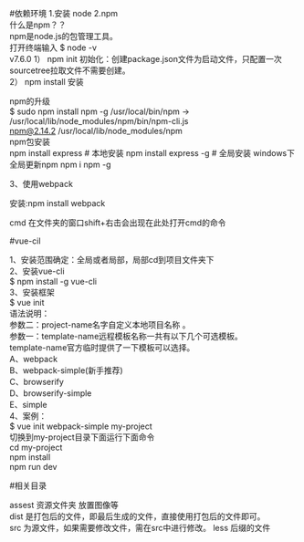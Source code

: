 #依赖环境
1.安装 node
2.npm   
什么是npm？？  
npm是node.js的包管理工具。  
打开终端输入 $ node -v  
		v7.6.0
 	1） npm init 初始化：创建package.json文件为启动文件，只配置一次
sourcetree拉取文件不需要创建。  
2）  npm install 安装	  

npm的升级  
$ sudo npm install npm -g 
/usr/local/bin/npm -> /usr/local/lib/node_modules/npm/bin/npm-cli.js  
npm@2.14.2 /usr/local/lib/node_modules/npm  
npm包安装  
npm install express          # 本地安装 
	npm install express -g   # 全局安装 
windows下全局更新npm npm i npm -g  

3、使用webpack	  

安装:npm install webpack 

cmd
 在文件夹的窗口shift+右击会出现在此处打开cmd的命令






#vue-cil

1、安装范围确定：全局或者局部，局部cd到项目文件夹下  
2、安装vue-cli   
   $ npm install -g vue-cli   
3、安装框架  
   $ vue init <template-name> <project-name>   
   语法说明：   
   参数二：project-name名字自定义本地项目名称 。   
   参数一：template-name远程模板名称一共有以下几个可选模板。   
   template-name官方临时提供了一下模板可以选择。                   
   A、webpack     
   B、webpack-simple(新手推荐)    
   C、browserify    
   D、browserify-simple   
   E、simple    
4、案例：   
   $ vue init webpack-simple my-project    
   切换到my-project目录下面运行下面命令  
   cd my-project    
   npm install  
   npm run dev  





#相关目录

assest 资源文件夹 放置图像等  
dist  是打包后的文件，即最后生成的文件，直接使用打包后的文件即可。  
src 为源文件，如果需要修改文件，需在src中进行修改。 
less 后缀的文件  



